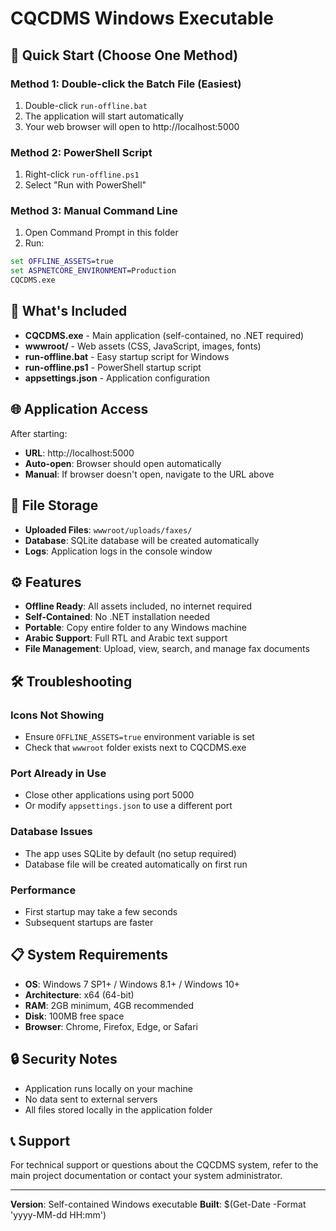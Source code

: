 # CQCDMS Windows Executable

## 🎯 Quick Start (Choose One Method)

### Method 1: Double-click the Batch File (Easiest)
1. Double-click `run-offline.bat`
2. The application will start automatically
3. Your web browser will open to http://localhost:5000

### Method 2: PowerShell Script
1. Right-click `run-offline.ps1` 
2. Select "Run with PowerShell"

### Method 3: Manual Command Line
1. Open Command Prompt in this folder
2. Run:
```cmd
set OFFLINE_ASSETS=true
set ASPNETCORE_ENVIRONMENT=Production
CQCDMS.exe
```

## 📁 What's Included

- **CQCDMS.exe** - Main application (self-contained, no .NET required)
- **wwwroot/** - Web assets (CSS, JavaScript, images, fonts)
- **run-offline.bat** - Easy startup script for Windows
- **run-offline.ps1** - PowerShell startup script
- **appsettings.json** - Application configuration

## 🌐 Application Access

After starting:
- **URL**: http://localhost:5000
- **Auto-open**: Browser should open automatically
- **Manual**: If browser doesn't open, navigate to the URL above

## 💾 File Storage

- **Uploaded Files**: `wwwroot/uploads/faxes/`
- **Database**: SQLite database will be created automatically
- **Logs**: Application logs in the console window

## ⚙️ Features

- **Offline Ready**: All assets included, no internet required
- **Self-Contained**: No .NET installation needed
- **Portable**: Copy entire folder to any Windows machine
- **Arabic Support**: Full RTL and Arabic text support
- **File Management**: Upload, view, search, and manage fax documents

## 🛠️ Troubleshooting

### Icons Not Showing
- Ensure `OFFLINE_ASSETS=true` environment variable is set
- Check that `wwwroot` folder exists next to CQCDMS.exe

### Port Already in Use
- Close other applications using port 5000
- Or modify `appsettings.json` to use a different port

### Database Issues
- The app uses SQLite by default (no setup required)
- Database file will be created automatically on first run

### Performance
- First startup may take a few seconds
- Subsequent startups are faster

## 📋 System Requirements

- **OS**: Windows 7 SP1+ / Windows 8.1+ / Windows 10+
- **Architecture**: x64 (64-bit)
- **RAM**: 2GB minimum, 4GB recommended
- **Disk**: 100MB free space
- **Browser**: Chrome, Firefox, Edge, or Safari

## 🔒 Security Notes

- Application runs locally on your machine
- No data sent to external servers
- All files stored locally in the application folder

## 📞 Support

For technical support or questions about the CQCDMS system, refer to the main project documentation or contact your system administrator.

---
**Version**: Self-contained Windows executable
**Built**: $(Get-Date -Format 'yyyy-MM-dd HH:mm')